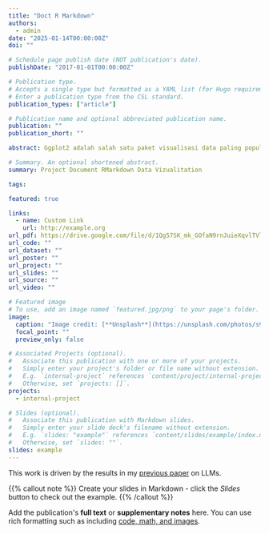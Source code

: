 ```yaml
---
title: "Doct R Markdown"
authors:
  - admin
date: "2025-01-14T00:00:00Z"
doi: ""

# Schedule page publish date (NOT publication's date).
publishDate: "2017-01-01T00:00:00Z"

# Publication type.
# Accepts a single type but formatted as a YAML list (for Hugo requirements).
# Enter a publication type from the CSL standard.
publication_types: ["article"]

# Publication name and optional abbreviated publication name.
publication: ""
publication_short: ""

abstract: Ggplot2 adalah salah satu paket visualisasi data paling populer di R yang dirancang untuk membuat grafik yang elegan, konsisten, dan fleksibel. Paket ini berbasis pada konsep "Grammar of Graphics," yang memungkinkan pengguna untuk membangun visualisasi dengan menggabungkan berbagai elemen atau lapisan. ggplot2 sangat berguna dalam eksplorasi data serta pelaporan visual yang lebih profesional Struktur dasar dari ggplot2 terdiri dari tiga komponen utama data, aesthetic mapping (aes), dan geometries (geom). Data adalah dataset yang menjadi dasar visualisasi, aesthetic mapping digunakan untuk memetakan variabel dalam dataset ke elemen visual seperti sumbu, warna, ukuran, atau bentuk, sedangkan geometries menentukan jenis grafik yang digunakan, seperti titik (scatter plot), batang (bar chart), atau garis (line chart).

# Summary. An optional shortened abstract.
summary: Project Document RMarkdown Data Vizualitation

tags:

featured: true

links:
  - name: Custom Link
    url: http://example.org
url_pdf: https://drive.google.com/file/d/1Qg57SK_mk_GOfaN9rnJuieXqvlTVlWYC/view?usp=drive_link
url_code: ""
url_dataset: ""
url_poster: ""
url_project: ""
url_slides: ""
url_source: ""
url_video: ""

# Featured image
# To use, add an image named `featured.jpg/png` to your page's folder.
image:
  caption: "Image credit: [**Unsplash**](https://unsplash.com/photos/s9CC2SKySJM)"
  focal_point: ""
  preview_only: false

# Associated Projects (optional).
#   Associate this publication with one or more of your projects.
#   Simply enter your project's folder or file name without extension.
#   E.g. `internal-project` references `content/project/internal-project/index.md`.
#   Otherwise, set `projects: []`.
projects:
  - internal-project

# Slides (optional).
#   Associate this publication with Markdown slides.
#   Simply enter your slide deck's filename without extension.
#   E.g. `slides: "example"` references `content/slides/example/index.md`.
#   Otherwise, set `slides: ""`.
slides: example
---
```


This work is driven by the results in my [previous paper](/publication/conference-paper/) on LLMs.

{{% callout note %}}
Create your slides in Markdown - click the _Slides_ button to check out the example.
{{% /callout %}}

Add the publication's **full text** or **supplementary notes** here. You can use rich formatting such as including [code, math, and images](https://docs.hugoblox.com/content/writing-markdown-latex/).
